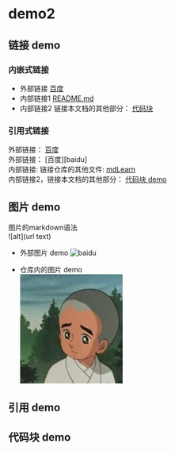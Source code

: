 # demo2

## 链接 demo

### 内嵌式链接

- 外部链接  [百度](http://www.baidu.com)
- 内部链接1  [README.md](README.md)
- 内部链接2  链接本文档的其他部分： [代码块](mdLearn.md#代码块-demo)

### 引用式链接

外部链接： [百度]  
外部链接： [百度][baidu]  
内部链接: 链接仓库的其他文件: [mdLearn]  
内部链接2，链接本文档的其他部分： [代码块 demo](mdLearn.md#代码块-demo)  

## 图片 demo
图片的markdown语法  
![alt](url text)  
- 外部图片 demo
![baidu](https://www.baidu.com/img/bd_logo1.png?where=super "百度网站")  

- 仓库内的图片 demo  
![](images/yixiu.jpg)  

## 引用 demo

## 代码块 demo

<!--- 下面是本文档中用到的链接 -->
[百度]: http://www.baidu.com

[百度]: http://www.baidu.com
[mdLearn]: mdLearn.md